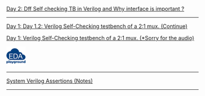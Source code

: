 [Day 2: Dff Self checking TB in Verilog and Why interface is important ?]({{site.baseurl}}/SystemVerilog-Day-2)

---------------------------------------------------------------------------------------------

[Day 1: Day 1.2: Verilog Self-Checking testbench of a 2:1 mux. (Continue)]({{site.baseurl}}/SystemVerilog-Day-1.2)

[Day 1: Verilog Self-Checking testbench of a 2:1 mux. (*Sorry for the audio)]({{site.baseurl}}/SystemVerilog-Day-1.1)

[![Day_1_code](https://github.com/Adil3495/adil3495.github.io/blob/master/images/eda_logo.png?raw=true)](https://edaplayground.com/x/vxLT)

---------------------------------------------------------------------------------------------

[System Verilog Assertions (Notes)]({{site.baseurl}}/System-Verilog-Assertions)

----------------------------------------------------------------------------------------------
